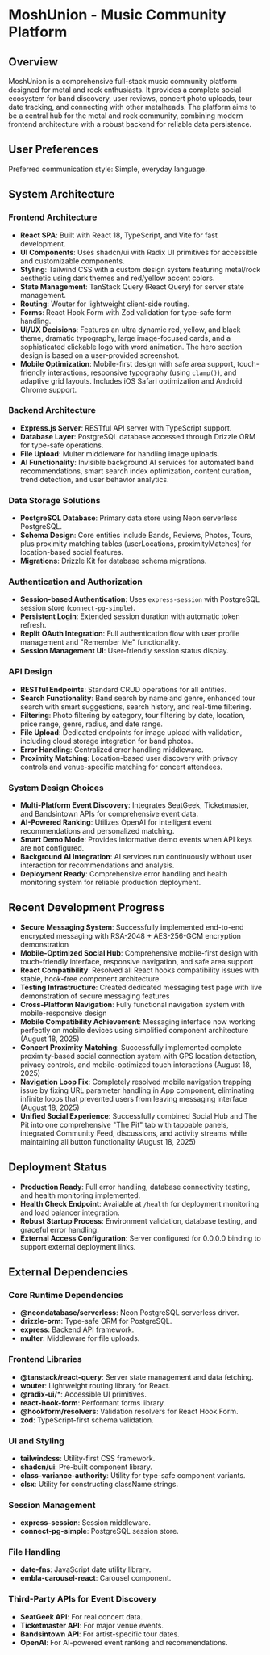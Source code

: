 # MoshUnion - Music Community Platform

## Overview
MoshUnion is a comprehensive full-stack music community platform designed for metal and rock enthusiasts. It provides a complete social ecosystem for band discovery, user reviews, concert photo uploads, tour date tracking, and connecting with other metalheads. The platform aims to be a central hub for the metal and rock community, combining modern frontend architecture with a robust backend for reliable data persistence.

## User Preferences
Preferred communication style: Simple, everyday language.

## System Architecture

### Frontend Architecture
- **React SPA**: Built with React 18, TypeScript, and Vite for fast development.
- **UI Components**: Uses shadcn/ui with Radix UI primitives for accessible and customizable components.
- **Styling**: Tailwind CSS with a custom design system featuring metal/rock aesthetic using dark themes and red/yellow accent colors.
- **State Management**: TanStack Query (React Query) for server state management.
- **Routing**: Wouter for lightweight client-side routing.
- **Forms**: React Hook Form with Zod validation for type-safe form handling.
- **UI/UX Decisions**: Features an ultra dynamic red, yellow, and black theme, dramatic typography, large image-focused cards, and a sophisticated clickable logo with word animation. The hero section design is based on a user-provided screenshot.
- **Mobile Optimization**: Mobile-first design with safe area support, touch-friendly interactions, responsive typography (using `clamp()`), and adaptive grid layouts. Includes iOS Safari optimization and Android Chrome support.

### Backend Architecture
- **Express.js Server**: RESTful API server with TypeScript support.
- **Database Layer**: PostgreSQL database accessed through Drizzle ORM for type-safe operations.
- **File Upload**: Multer middleware for handling image uploads.
- **AI Functionality**: Invisible background AI services for automated band recommendations, smart search index optimization, content curation, trend detection, and user behavior analytics.

### Data Storage Solutions
- **PostgreSQL Database**: Primary data store using Neon serverless PostgreSQL.
- **Schema Design**: Core entities include Bands, Reviews, Photos, Tours, plus proximity matching tables (userLocations, proximityMatches) for location-based social features.
- **Migrations**: Drizzle Kit for database schema migrations.

### Authentication and Authorization
- **Session-based Authentication**: Uses `express-session` with PostgreSQL session store (`connect-pg-simple`).
- **Persistent Login**: Extended session duration with automatic token refresh.
- **Replit OAuth Integration**: Full authentication flow with user profile management and "Remember Me" functionality.
- **Session Management UI**: User-friendly session status display.

### API Design
- **RESTful Endpoints**: Standard CRUD operations for all entities.
- **Search Functionality**: Band search by name and genre, enhanced tour search with smart suggestions, search history, and real-time filtering.
- **Filtering**: Photo filtering by category, tour filtering by date, location, price range, genre, radius, and date range.
- **File Upload**: Dedicated endpoints for image upload with validation, including cloud storage integration for band photos.
- **Error Handling**: Centralized error handling middleware.
- **Proximity Matching**: Location-based user discovery with privacy controls and venue-specific matching for concert attendees.

### System Design Choices
- **Multi-Platform Event Discovery**: Integrates SeatGeek, Ticketmaster, and Bandsintown APIs for comprehensive event data.
- **AI-Powered Ranking**: Utilizes OpenAI for intelligent event recommendations and personalized matching.
- **Smart Demo Mode**: Provides informative demo events when API keys are not configured.
- **Background AI Integration**: AI services run continuously without user interaction for recommendations and analysis.
- **Deployment Ready**: Comprehensive error handling and health monitoring system for reliable production deployment.

## Recent Development Progress
- **Secure Messaging System**: Successfully implemented end-to-end encrypted messaging with RSA-2048 + AES-256-GCM encryption demonstration
- **Mobile-Optimized Social Hub**: Comprehensive mobile-first design with touch-friendly interface, responsive navigation, and safe area support
- **React Compatibility**: Resolved all React hooks compatibility issues with stable, hook-free component architecture
- **Testing Infrastructure**: Created dedicated messaging test page with live demonstration of secure messaging features
- **Cross-Platform Navigation**: Fully functional navigation system with mobile-responsive design
- **Mobile Compatibility Achievement**: Messaging interface now working perfectly on mobile devices using simplified component architecture (August 18, 2025)
- **Concert Proximity Matching**: Successfully implemented complete proximity-based social connection system with GPS location detection, privacy controls, and mobile-optimized touch interactions (August 18, 2025)
- **Navigation Loop Fix**: Completely resolved mobile navigation trapping issue by fixing URL parameter handling in App component, eliminating infinite loops that prevented users from leaving messaging interface (August 18, 2025)
- **Unified Social Experience**: Successfully combined Social Hub and The Pit into one comprehensive "The Pit" tab with tappable panels, integrated Community Feed, discussions, and activity streams while maintaining all button functionality (August 18, 2025)

## Deployment Status
- **Production Ready**: Full error handling, database connectivity testing, and health monitoring implemented.
- **Health Check Endpoint**: Available at `/health` for deployment monitoring and load balancer integration.
- **Robust Startup Process**: Environment validation, database testing, and graceful error handling.
- **External Access Configuration**: Server configured for 0.0.0.0 binding to support external deployment links.

## External Dependencies

### Core Runtime Dependencies
- **@neondatabase/serverless**: Neon PostgreSQL serverless driver.
- **drizzle-orm**: Type-safe ORM for PostgreSQL.
- **express**: Backend API framework.
- **multer**: Middleware for file uploads.

### Frontend Libraries
- **@tanstack/react-query**: Server state management and data fetching.
- **wouter**: Lightweight routing library for React.
- **@radix-ui/***: Accessible UI primitives.
- **react-hook-form**: Performant forms library.
- **@hookform/resolvers**: Validation resolvers for React Hook Form.
- **zod**: TypeScript-first schema validation.

### UI and Styling
- **tailwindcss**: Utility-first CSS framework.
- **shadcn/ui**: Pre-built component library.
- **class-variance-authority**: Utility for type-safe component variants.
- **clsx**: Utility for constructing className strings.

### Session Management
- **express-session**: Session middleware.
- **connect-pg-simple**: PostgreSQL session store.

### File Handling
- **date-fns**: JavaScript date utility library.
- **embla-carousel-react**: Carousel component.

### Third-Party APIs for Event Discovery
- **SeatGeek API**: For real concert data.
- **Ticketmaster API**: For major venue events.
- **Bandsintown API**: For artist-specific tour dates.
- **OpenAI**: For AI-powered event ranking and recommendations.